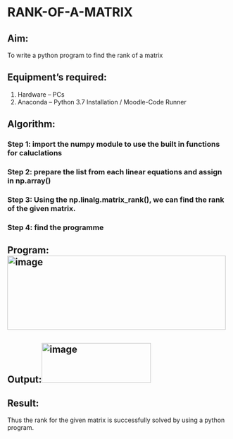 # RANK-OF-A-MATRIX
## Aim:
To write a python program to find the rank of a matrix
## Equipment’s required:
1. 	Hardware – PCs
2. 	Anaconda – Python 3.7 Installation / Moodle-Code Runner
## Algorithm:
### Step 1: import the numpy module to use the built in functions for caluclations
### Step 2: prepare the list from each linear equations and assign in np.array()
### Step 3: Using the np.linalg.matrix_rank(), we can find the rank of the given matrix.
### Step 4: find the programme
## Program:<img width="496" height="168" alt="image" src="https://github.com/user-attachments/assets/66faf54d-8030-4692-9030-a70c93d43b5b" />

## Output:<img width="248" height="90" alt="image" src="https://github.com/user-attachments/assets/4f961a77-432f-4abf-94d2-1528b9bccc2a" />

## Result:
Thus the rank for the given matrix is successfully solved by  using a python program.

